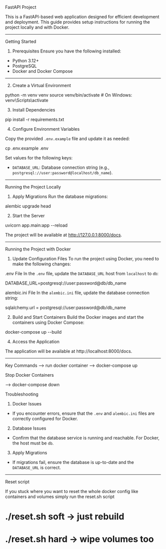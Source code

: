 
FastAPI Project

This is a FastAPI-based web application designed for efficient development and deployment. This guide provides setup instructions for running the project locally and with Docker.

--------------------------------------------------------------------------

Getting Started

1. Prerequisites
Ensure you have the following installed:
- Python 3.12+
- PostgreSQL
- Docker and Docker Compose 

--------------------------------------------------------------------------

2. Create a Virtual Environment

python -m venv venv
source venv/bin/activate  # On Windows: venv\Scripts\activate

3. Install Dependencies

pip install -r requirements.txt

4. Configure Environment Variables

Copy the provided `.env.example` file and update it as needed:

cp .env.example .env

Set values for the following keys:
- `DATABASE_URL`: Database connection string (e.g., `postgresql://user:password@localhost/db_name`).

--------------------------------------------------------------------------

Running the Project Locally

1. Apply Migrations
Run the database migrations:

alembic upgrade head


2. Start the Server

uvicorn app.main:app --reload

The project will be available at http://127.0.0.1:8000/docs.

--------------------------------------------------------------------------

Running the Project with Docker

1. Update Configuration Files
To run the project using Docker, you need to make the following changes:

.env File
In the `.env` file, update the `DATABASE_URL` host from `localhost` to `db`:

DATABASE_URL=postgresql://user:password@db/db_name


alembic.ini File
In the `alembic.ini` file, update the database connection string:

sqlalchemy.url = postgresql://user:password@db/db_name


2. Build and Start Containers
Build the Docker images and start the containers using Docker Compose:

docker-compose up --build

4. Access the Application

The application will be available at http://localhost:8000/docs.

--------------------------------------------------------------------------

Key Commands
--> run docker container 
--> docker-compose up 

Stop Docker Containers

--> docker-compose down


Troubleshooting

1. Docker Issues
- If you encounter errors, ensure that the `.env` and `alembic.ini` files are correctly configured for Docker.

2. Database Issues
- Confirm that the database service is running and reachable. For Docker, the host must be `db`.

3. Apply Migrations
- If migrations fail, ensure the database is up-to-date and the `DATABASE_URL` is correct.

--------------------------------------------------------------------------


Reset script

If you stuck where you want to reset the whole docker config like containers and volumes 
simply run the reset.sh script 

# ./reset.sh soft   -> just rebuild
# ./reset.sh hard   -> wipe volumes too
